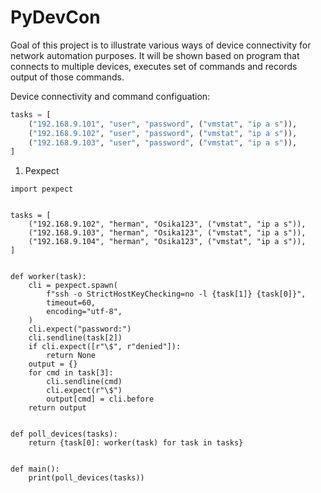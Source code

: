 # PyDevCon

Goal of this project is to illustrate various ways of device connectivity for network automation purposes. It will be shown based on program that connects to multiple devices, executes set of commands and records output of those commands.

Device connectivity and command configuation:

```python
tasks = [
    ("192.168.9.101", "user", "password", ("vmstat", "ip a s")),
    ("192.168.9.102", "user", "password", ("vmstat", "ip a s")),
    ("192.168.9.103", "user", "password", ("vmstat", "ip a s")),
]
```

1. Pexpect
```pyhon
import pexpect


tasks = [
    ("192.168.9.102", "herman", "Osika123", ("vmstat", "ip a s")),
    ("192.168.9.103", "herman", "Osika123", ("vmstat", "ip a s")),
    ("192.168.9.104", "herman", "Osika123", ("vmstat", "ip a s")),
]


def worker(task):
    cli = pexpect.spawn(
        f"ssh -o StrictHostKeyChecking=no -l {task[1]} {task[0]}",
        timeout=60,
        encoding="utf-8",
    )
    cli.expect("password:")
    cli.sendline(task[2])
    if cli.expect([r"\$", r"denied"]):
        return None
    output = {}
    for cmd in task[3]:
        cli.sendline(cmd)
        cli.expect(r"\$")
        output[cmd] = cli.before
    return output


def poll_devices(tasks):
    return {task[0]: worker(task) for task in tasks}


def main():
    print(poll_devices(tasks))
```

